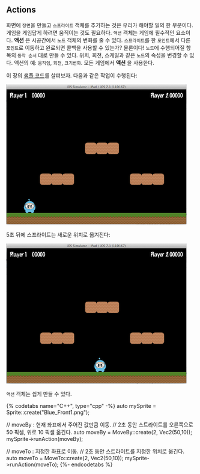 ## Actions
화면에 `장면`을 만들고 `스프라이트` 객체를 추가하는 것은 우리가 해야할 일의 한 부분이다. 게임을 게임답게 하려면 움직이는 것도 필요하다. `액션` 객체는 게임에 필수적인 요소이다. __액션__ 은 시공간에서 `노드` 객체의 변화를 줄 수 있다. `스프라이트`를 한 `포인트`에서 다른 `포인트`로 이동하고 완료되면 콜백을 사용할 수 있는가? 물론이다! `노드`에 수행되어질 항목의 `동작 순서` 대로 만들 수 있다. 위치, 회전, 스케일과 같은 `노드`의 속성을 변경할 수 있다. 액션의 예: `움직임`, `회전`, `크기변화`. 모든 게임에서 __액션__ 을 사용한다. 

이 장의 [샘플 코드](https://github.com/chukong/programmers-guide-samples)를 살펴보자. 다음과 같은 작업이 수행된다:

![](basic_concepts-img/2n_level1_action_start.png "")

5초 뒤에 스프라이트는 새로운 위치로 옮겨진다:

![](basic_concepts-img/2n_level1_action_end.png "")

`액션` 객체는 쉽게 만들 수 있다.

{% codetabs name="C++", type="cpp" -%}
auto mySprite = Sprite::create("Blue_Front1.png");

// moveBy : 현재 좌표에서 주어진 값만큼 이동.
// 2초 동안 스트라이트를 오른쪽으로 50 픽셀, 위로 10 픽셀 옮긴다.
auto moveBy = MoveBy::create(2, Vec2(50,10));
mySprite->runAction(moveBy);

// moveTo : 지정한 좌표로 이동.
// 2초 동안 스트라이트를 지정한 위치로 옮긴다.
auto moveTo = MoveTo::create(2, Vec2(50,10));
mySprite->runAction(moveTo);
{%- endcodetabs %}
